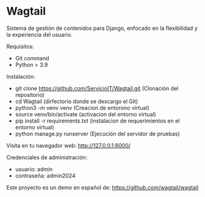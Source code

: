 # Wagtail
Sistema de gestión de contenidos para Django, enfocado en la flexibilidad y la experiencia del usuario.

Requisitos:

- Git command
- Python > 3.9

Instalación:
- git clone https://github.com/ServicioIT/Wagtail.git (Clonación del repositorio)
- cd Wagtail (dirfectorio donde se descargo el Git)
- python3 -m venv venv (Creacion de entorono virtual)
- source venv/bin/activate (activacion del entorno virtual)
- pip install -r requirements.txt (instalacion de requerimientos en el entorno virtual)
- python manage.py runserver (Ejecución del servidor de pruebas)

Visita en tu navegador web: http://127.0.0.1:8000/

Credenciales de administración:
- usuario: admin
- contraseña: admin2024

Este proyecto es un demo en español de: https://github.com/wagtail/wagtail
